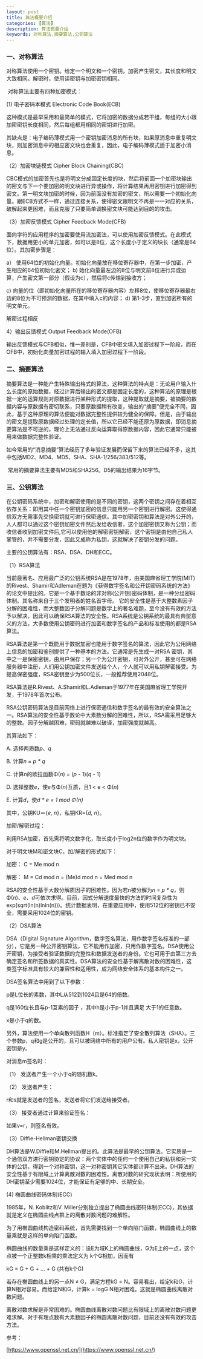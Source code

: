 ```yaml
---
layout: post
title: 算法概要介绍
categories: [算法]
description: 算法概要介绍
keywords: 对称算法,摘要算法,公钥算法
---
```


### 一、对称算法

对称算法使用一个密钥。给定一个明文和一个密钥，加密产生密文，其长度和明文大致相同。解密时，使用读密钥与加密密钥相同。

​ 对称算法主要有四种加密模式：

(1) 电子密码本模式 Electronic Code Book(ECB)

这种模式是最早采用和最简单的模式，它将加密的数据分成若干组，每组的大小跟加密密钥长度相同，然后每组都用相同的密钥进行加密。

其缺点是：电子编码薄模式用一个密钥加密消息的所有块，如果原消息中重复明文块，则加密消息中的相应密文块也会重复，因此，电子编码薄模式适于加密小消息。

（2）加密块链模式 Cipher Block Chaining(CBC)

CBC模式的加密首先也是将明文分成固定长度的块，然后将前面一个加密块输出的密文与下一个要加密的明文块进行异或操作，将计算结果再用密钥进行加密得到密文。第一明文块加密的时候，因为前面没有加密的密文，所以需要一个初始化向量。跟ECB方式不一样，通过连接关系，使得密文跟明文不再是一一对应的关系，破解起来更困难，而且克服了只要简单调换密文块可能达到目的的攻击。

（3）加密反馈模式 Cipher Feedback Mode(CFB)

面向字符的应用程序的加密要使用流加密法，可以使用加密反馈模式。在此模式下，数据用更小的单元加密，如可以是8位，这个长度小于定义的块长（通常是64位）。其加密步骤是：

a） 使用64位的初始化向量。初始化向量放在移位寄存器中，在第一步加密，产生相应的64位初始化密文；
b) 始化向量最左边的8位与明文前8位进行异或运算，产生密文第一部分（假设为c），然后将c传输到接收方；

c) 向量的位（即初始化向量所在的移位寄存器内容）左移8位，使移位寄存器最右边的8位为不可预测的数据，在其中填入c的内容；
d) 第1-3步，直到加密所有的明文单元。

解密过程相反

4）输出反馈模式 Output Feedback Mode(OFB)

输出反馈模式与CFB相似，惟一差别是，CFB中密文填入加密过程下一阶段，而在OFB中，初始化向量加密过程的输入填入加密过程下一阶段。

### 二、摘要算法

摘要算法是一种能产生特殊输出格式的算法，这种算法的特点是：无论用户输入什么长度的原始数据，经过计算后输出的密文都是固定长度的，这种算法的原理是根据一定的运算规则对原数据进行某种形式的提取，这种提取就是摘要，被摘要的数据内容与原数据有密切联系，只要原数据稍有改变，输出的“摘要”便完全不同，因此，基于这种原理的算法便能对数据完整性提供较为健全的保障。但是，由于输出的密文是提取原数据经过处理的定长值，所以它已经不能还原为原数据，即消息摘要算法是不可逆的，理论上无法通过反向运算取得原数据内容，因此它通常只能被用来做数据完整性验证。

如今常用的“消息摘要”算法经历了多年验证发展而保留下来的算法已经不多，这其中包括MD2、MD4、MD5、SHA、SHA-1/256/383/512等。

​ 常用的摘要算法主要有MD5和SHA256。D5的输出结果为16字节。

### 三、公钥算法

在公钥密码系统中，加密和解密使用的是不同的密钥，这两个密钥之间存在着相互依存关系：即用其中任一个密钥加密的信息只能用另一个密钥进行解密。这使得通信双方无需事先交换密钥就可进行保密通信。其中加密密钥和算法是对外公开的，人人都可以通过这个密钥加密文件然后发给收信者，这个加密密钥又称为公钥；而收信者收到加密文件后,它可以使用他的解密密钥解密，这个密钥是由他自己私人掌管的，并不需要分发，因此又成称为私钥，这就解决了密钥分发的问题。

主要的公钥算法有：RSA、DSA、DH和ECC。

（1）RSA算法

当前最著名、应用最广泛的公钥系统RSA是在1978年，由美国麻省理工学院(MIT)的Rivest、Shamir和Adleman在题为《获得数字签名和公开钥密码系统的方法》的论文中提出的。它是一个基于数论的非对称(公开钥)密码体制，是一种分组密码体制。其名称来自于三个发明者的姓名首字母。 它的安全性是基于大整数素因子分解的困难性，而大整数因子分解问题是数学上的著名难题，至今没有有效的方法予以解决，因此可以确保RSA算法的安全性。RSA系统是公钥系统的最具有典型意义的方法，大多数使用公钥密码进行加密和数字签名的产品和标准使用的都是RSA算法。

RSA算法是第一个既能用于数据加密也能用于数字签名的算法，因此它为公用网络上信息的加密和鉴别提供了一种基本的方法。它通常是先生成一对RSA 密钥，其中之一是保密密钥，由用户保存；另一个为公开密钥，可对外公开，甚至可在网络服务器中注册，人们用公钥加密文件发送给个人，个人就可以用私钥解密接受。为提高保密强度，RSA密钥至少为500位长，一般推荐使用2048位。

RSA算法是R.Rivest、A.Shamir和L.Adleman于1977年在美国麻省理工学院开发，于1978年首次公布。

RSA公钥密码算法是目前网络上进行保密通信和数字签名的最有效的安全算法之一。RSA算法的安全性基于数论中大素数分解的困难性，所以，RSA需采用足够大的整数。因子分解越困难，密码就越难以破译，加密强度就越高。

其算法如下：

A. 选择两质数*p*、*q*

B. 计算*n* = *p \* q*

C. 计算*n*的欧拉函数Φ(*n*) = (*p* - 1)(*q* - 1)

D. 选择整数*e*，使*e*与Φ(*n*)互质，且1 < e < Φ(*n*)

E. 计算*d*，使*d \* e = 1 mod* *Φ(n)*

其中，公钥KU＝{*e, n*}，私钥KR={*d, n*}。

加密/解密过程：

利用RSA加密，首先需将明文数字化，取长度小于log2n位的数字作为明文块。

对于明文块M和密文块C，加/解密的形式如下：

加密： C = Me mod n

解密： M = Cd mod n = (Me)d mod n = Med mod n

RSA的安全性基于大数分解质因子的困难性。因为若n被分解为*n* = *p \* q*，则Φ(*n*)、*e*、*d*可依次求得。目前，因式分解速度最快的方法的时间复杂性为exp(sqrt(ln(n)lnln(n)))。统计数据表明，在重要应用中，使用512位的密钥已不安全，需要采用1024位的密钥。

（2）DSA算法

DSA（Digital Signature Algorithm，数字签名算法，用作数字签名标准的一部分），它是另一种公开密钥算法，它不能用作加密，只用作数字签名。DSA使用公开密钥，为接受者验证数据的完整性和数据发送者的身份。它也可用于由第三方去确定签名和所签数据的真实性。DSA算法的安全性基于解离散对数的困难性，这类签字标准具有较大的兼容性和适用性，成为网络安全体系的基本构件之一。

DSA签名算法中用到了以下参数：

p是L位长的素数，其中L从512到1024且是64的倍数。

q是160位长且与p-1互素的因子 ，其中h是小于p-1并且满足 大于1的任意数。

x是小于q的数。

另外，算法使用一个单向散列函数H（m）。标准指定了安全散列算法（SHA）。三个参数p，q和g是公开的，且可以被网络中所有的用户公有。私人密钥是x，公开密钥是y。

对消息m签名时：

（1） 发送者产生一个小于q的随机数k。

（2） 发送者产生：

r和s就是发送者的签名，发送者将它们发送给接受者。

（3） 接受者通过计算来验证签名：

如果v=r，则签名有效。

（3）Diffie-Hellman密钥交换

DH算法是W.Diffie和M.Hellman提出的。此算法是最早的公钥算法。它实质是一个通信双方进行密钥协定的协议：两个实体中的任何一个使用自己的私钥和另一实体的公钥，得到一个对称密钥，这一对称密钥其它实体都计算不出来。DH算法的安全性基于有限域上计算离散对数的困难性。离散对数的研究现状表明：所使用的DH密钥至少需要1024位，才能保证有足够的中、长期安全。

(4) 椭圆曲线密码体制(ECC)

1985年，N. Koblitz和V. Miller分别独立提出了椭圆曲线密码体制(ECC)，其依据就是定义在椭圆曲线点群上的离散对数问题的难解性。

为了用椭圆曲线构造密码系统，首先需要找到一个单向陷门函数，椭圆曲线上的数量乘就是这样的单向陷门函数。

椭圆曲线的数量乘是这样定义的：设E为域K上的椭圆曲线，G为E上的一点，这个点被一个正整数k相乘的乘法定义为 k个G相加，因而有

kG = G + G + … + G (共有k个G)

若存在椭圆曲线上的另一点N ≠ G，满足方程kG = N。容易看出，给定k和G，计算N相对容易。而给定N和G，计算k = logG N相对困难。这就是椭圆曲线离散对数问题。

离散对数求解是非常困难的。椭圆曲线离散对数问题比有限域上的离散对数问题更难求解。对于有理点数有大素数因子的椭圆离散对数问题，目前还没有有效的攻击方法。

参考：

[https://www.openssl.net.cn/](https://www.openssl.net.cn/)
